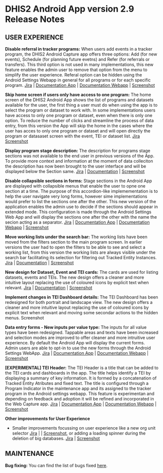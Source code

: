 # DHIS2 Android App version 2.9 Release Notes

## USER EXPERIENCE

**Disable referral in tracker programs:** When users add events in a tracker program, the DHIS2 Android Capture app offers three options: Add (for new events), Schedule (for planning future evetns) and Refer (for referrals or transfers). This third option is not used in many implementations, this new feature enables the admin user to remove that option from the menu to simplify the user experience. Referal option can be hidden using the Android Settings Webapp in general for all programs or for each specific program.   [Jira](https://dhis2.atlassian.net/browse/ANDROAPP-4445) | [Documentation App]() | [Documentation Webapp]()  | [Screenshot](https://s3.eu-west-1.amazonaws.com/content.dhis2.org/dhis2-android/release+notes+2.9/release+feature+cards/Android-2-9-Disable-referrals.png)

**Skip home screen if users only have access to one program:** The home screen of the DHIS2 Android App shows the list of programs and datasets available for the user, the first thing a user must do when using the app is to select the program or dataset to work with. In some implementations users have access to only one program or dataset, even when there is only one option. To reduce the number of clicks and streamline the process of data entry, from this version the App will skip the home in the cases where the user has acces to only one program or dataset and will open directly the program or datasaset screen with the event, TEI or dataset list. [Jira](https://dhis2.atlassian.net/browse/ANDROAPP-5148) [Screenshot](https://s3.eu-west-1.amazonaws.com/content.dhis2.org/dhis2-android/release+notes+2.9/release+feature+cards/Android-2-9-Skip-home-screen.png)

**Display program stage description:** The description for programs stage sections was not available to the end user in previous versions of the App. To provide more context and information at the moment of data colleciton the description has now been brought to the user interface and will be displayed below the Section same. [Jira](https://dhis2.atlassian.net/browse/ANDROAPP-5151) | [Documentation]() | [Screenshot](https://s3.eu-west-1.amazonaws.com/content.dhis2.org/dhis2-android/release+notes+2.9/release+feature+cards/Android-2-9-Program-stage-description.png)

**Disable collapsible sections in forms:** Stage sections in the Android App are displayed with collapsible menus that enable the user to opne one section at a time. The purpose of this accordion-like implemementation is to help the user navigate very long forms, however sime implementations would prefer to list the sections one after the other. This new version of the application enables the admin use to decide if the sections should appear in extended mode. This configuration is made through the Android Settings Web App and will display the sections one after the other with the name the secion acting as a separator. [Jira](https://dhis2.atlassian.net/browse/ANDROAPP-5393) | [Documentation App]() | [Documentation Webapp]() | [Screenshot](https://s3.eu-west-1.amazonaws.com/content.dhis2.org/dhis2-android/release+notes+2.9/release+feature+cards/Android-2-9-Not-collapse-sections.png)

**Move working lists under the search bar:** The working lists have been moved from the filters section to the main program screen. In earlier versions the user had to open the filters to be able to see and select a working list, from this version the working lists are always visible under the search bar facilitating its selection for filtering out Tracked Entity Instances. [Jira](https://dhis2.atlassian.net/browse/ANDROAPP-5453) | [Documentation]() | [Screenshot](https://s3.eu-west-1.amazonaws.com/content.dhis2.org/dhis2-android/release+notes+2.9/release+feature+cards/Android-2-9-Working-list-under-search-bar.png)

**New design for Dataset, Event and TEI cards:** The cards are used for listing datasets, events and TEIs. The new design offers a cleaner and more intuitive layout replacing the use of coloured icons by explicit text when relevant. [Jira](https://dhis2.atlassian.net/browse/ANDROAPP-5485) | [Documentation]() | [Screenshot](https://s3.eu-west-1.amazonaws.com/content.dhis2.org/dhis2-android/release+notes+2.9/release+feature+cards/Android-2-9-New-cards-design.png)

**Implement changes in TEI Dashboard details:** The TEI Dashboard has been redesigned for both portrait and landscape view. The new design offers a cleaner and more intuitive layout replacing the use of coloured icons by explicit text when relevant and moving some secondar actions to the hidden menus. Screenshot

**Data entry forms - New inputs per value type:** The inputs for all value types have been redesigned. Tappable areas and texts have been increased and selection modes are improved to offer cleaner and more intruitive user experience. By default the Android App will display the current forms. Admin users are able to opt-in to use the new forms through the Android Settings WebApp. [Jira](https://dhis2.atlassian.net/browse/ANDROAPP-5408) | [Documentation App]() | [Documentation Webapp]() | [Screenshot](https://s3.eu-west-1.amazonaws.com/content.dhis2.org/dhis2-android/release+notes+2.9/release+feature+cards/Android-2-9-TEI-dashboard.png) 

**[EXPERIMENTAL] TEI Header:** The TEI Header is a title that can be added to the TEI cards and dashboards in the app. The title helps identify a TEI by displaying a summary of key information. It is formed by a concatenation of Tracked Entity Atributes and fixed text. The title is configured through a Program Indicator in the maintenance app and its assigned to the tracker program in the Android settings webapp. This feature is experimentan and depending on feedback and adoption it will be refined and incorporated in the Web Capture app. [Jira](https://dhis2.atlassian.net/browse/ANDROAPP-5402) | [Documentation App]() | [Documentation Webapp]() | [Screenshot](https://s3.eu-west-1.amazonaws.com/content.dhis2.org/dhis2-android/release+notes+2.9/release+feature+cards/Android-2-9-TEI-Header.png)

**Other improvements for User Experience**
- Smaller improvements focussing on user experience like a new org unit selector [Jira](https://dhis2.atlassian.net/browse/ANDROAPP-4566) | | [Screenshot](https://s3.eu-west-1.amazonaws.com/content.dhis2.org/dhis2-android/release+notes+2.9/release+feature+cards/Android-2-9-Org-unit-selector.png), or adding a loading spinner during the deletion of big databases. [Jira](https://dhis2.atlassian.net/browse/ANDROAPP-4768) | [Screenshot](https://s3.eu-west-1.amazonaws.com/content.dhis2.org/dhis2-android/release+notes+2.9/release+feature+cards/Android-2-9-loading-when-deleting-data.png)

## MAINTENANCE

**Bug fixing:** You can find the list of bugs fixed [here](https://dhis2.atlassian.net/issues/?filter=10510).



